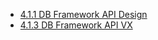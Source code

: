 * [4.1.1 DB Framework API Design](4.1.1-DB-Framework-API-Design)
* [4.1.3 DB Framework API VX](4.1.3-DB-Framework-API-VX)
